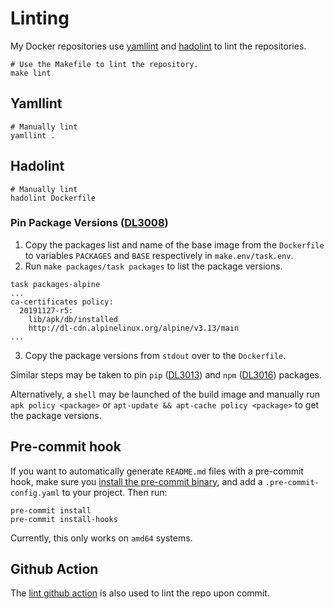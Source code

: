# Linting

My Docker repositories use [yamllint] and [hadolint] to lint the repositories.

```shell
# Use the Makefile to lint the repository.
make lint
```

## Yamllint

```shell
# Manually lint
yamllint .
```

## Hadolint
```shell
# Manually lint
hadolint Dockerfile
```

### Pin Package Versions ([DL3008])

1. Copy the packages list and name of the base image from the `Dockerfile` to
variables `PACKAGES` and `BASE` respectively in `make.env/task.env`.
2. Run `make packages/task packages` to list the package versions.

```shell
task packages-alpine
...
ca-certificates policy:
  20191127-r5:
    lib/apk/db/installed
    http://dl-cdn.alpinelinux.org/alpine/v3.13/main
...
```
3. Copy the package versions from `stdout` over to the `Dockerfile`.

Similar steps may be taken to pin `pip` ([DL3013]) and `npm` ([DL3016])
packages.

Alternatively, a `shell` may be launched of the build image and manually run
`apk policy <package>` or `apt-update && apt-cache policy <package>` to get
the package versions.

## Pre-commit hook

If you want to automatically generate `README.md` files with a pre-commit hook,
make sure you [install the pre-commit binary], and add a
`.pre-commit-config.yaml` to your project. Then run:

```shell
pre-commit install
pre-commit install-hooks
```

Currently, this only works on `amd64` systems.

## Github Action
The [lint github action] is also used to lint the repo upon commit.

[yamllint]: https://github.com/adrienverge/yamllint
[hadolint]: https://github.com/hadolint/hadolint
[lint github action]: https://github.com/nicholaswilde/docker-template/blob/main/.github/workflows/lint.yaml
[install the pre-commit binary]: https://pre-commit.com/#install
[DL3016]: https://github.com/hadolint/hadolint/wiki/DL3016
[DL3013]: https://github.com/hadolint/hadolint/wiki/DL3013
[DL3008]: https://github.com/hadolint/hadolint/wiki/DL3008
